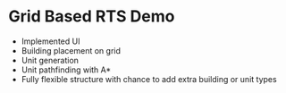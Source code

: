 # Grid Based RTS Demo
- Implemented UI
- Building placement on grid
- Unit generation
- Unit pathfinding with A*
- Fully flexible structure with chance to add extra building or unit types
